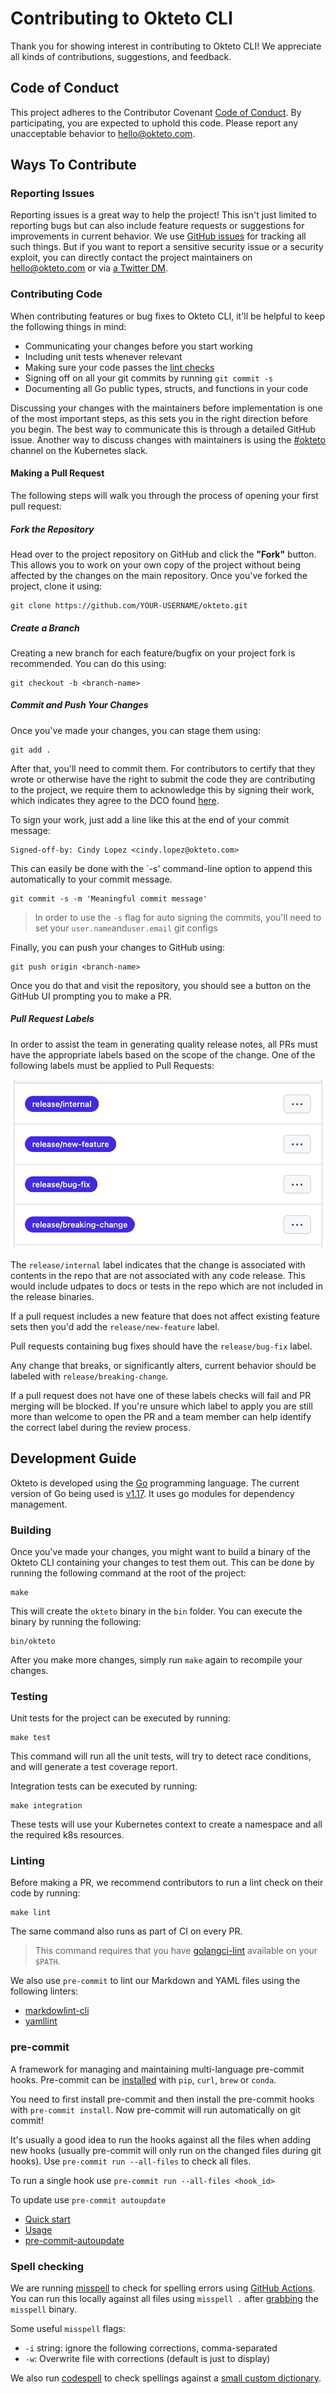 # Contributing to Okteto CLI

Thank you for showing interest in contributing to Okteto CLI! We appreciate all kinds of contributions, suggestions, and feedback.

## Code of Conduct

This project adheres to the Contributor Covenant [Code of Conduct](CODE_OF_CONDUCT.md). By participating, you are expected to uphold this code. Please report any unacceptable behavior to hello@okteto.com.

## Ways To Contribute

### Reporting Issues

Reporting issues is a great way to help the project! This isn't just limited to reporting bugs but can also include feature requests or suggestions for improvements in current behavior. We use [GitHub issues](https://github.com/okteto/okteto/issues) for tracking all such things. But if you want to report a sensitive security issue or a security exploit, you can directly contact the project maintainers on hello@okteto.com or via [a Twitter DM](https://twitter.com/oktetoHQ).

### Contributing Code

When contributing features or bug fixes to Okteto CLI, it'll be helpful to keep the following things in mind:

- Communicating your changes before you start working
- Including unit tests whenever relevant
- Making sure your code passes the [lint checks](#linting)
- Signing off on all your git commits by running `git commit -s`
- Documenting all Go public types, structs, and functions in your code

Discussing your changes with the maintainers before implementation is one of the most important steps, as this sets you in the right direction before you begin. The best way to communicate this is through a detailed GitHub issue. Another way to discuss changes with maintainers is using the [#okteto](https://kubernetes.slack.com/messages/CM1QMQGS0/) channel on the Kubernetes slack.

#### Making a Pull Request

The following steps will walk you through the process of opening your first pull request:

##### Fork the Repository

Head over to the project repository on GitHub and click the **"Fork"** button. This allows you to work on your own copy of the project without being affected by the changes on the main repository. Once you've forked the project, clone it using:

```
git clone https://github.com/YOUR-USERNAME/okteto.git
```

##### Create a Branch

Creating a new branch for each feature/bugfix on your project fork is recommended. You can do this using:

```
git checkout -b <branch-name>
```

##### Commit and Push Your Changes

Once you've made your changes, you can stage them using:

```
git add .
```

After that, you'll need to commit them. For contributors to certify that they wrote or otherwise have the right to submit the code they are contributing to the project, we require them to acknowledge this by signing their work, which indicates they agree to the DCO found [here](https://developercertificate.org/).

To sign your work, just add a line like this at the end of your commit message:

```
Signed-off-by: Cindy Lopez <cindy.lopez@okteto.com>
```

This can easily be done with the `-s' command-line option to append this automatically to your commit message.

```
git commit -s -m 'Meaningful commit message'
```

> In order to use the `-s` flag for auto signing the commits, you'll need to set your `user.name`and`user.email` git configs

Finally, you can push your changes to GitHub using:

```
git push origin <branch-name>
```

Once you do that and visit the repository, you should see a button on the GitHub UI prompting you to make a PR.

##### Pull Request Labels

In order to assist the team in generating quality release notes, all PRs must have the appropriate labels based on the scope of the change. One of the following labels must be applied to Pull Requests:

![Release Labels](docs/release-labels.png)

The `release/internal` label indicates that the change is associated with contents in the repo that are not associated with any code release. This would include udpates to docs or tests in the repo which are not included in the release binaries.

If a pull request includes a new feature that does not affect existing feature sets then you'd add the `release/new-feature` label.

Pull requests containing bug fixes should have the `release/bug-fix` label.

Any change that breaks, or significantly alters, current behavior should be labeled with `release/breaking-change`.

If a pull request does not have one of these labels checks will fail and PR merging will be blocked. If you're unsure which label to apply you are still more than welcome to open the PR and a team member can help identify the correct label during the review process.

## Development Guide

Okteto is developed using the [Go](https://golang.org/) programming language. The current version of Go being used is [v1.17](https://go.dev/doc/go1.17). It uses go modules for dependency management.

### Building

Once you've made your changes, you might want to build a binary of the Okteto CLI containing your changes to test them out. This can be done by running the following command at the root of the project:

```
make
```

This will create the `okteto` binary in the `bin` folder. You can execute the binary by running the following:

```
bin/okteto
```

After you make more changes, simply run `make` again to recompile your changes.

### Testing

Unit tests for the project can be executed by running:

```
make test
```

This command will run all the unit tests, will try to detect race conditions, and will generate a test coverage report.

Integration tests can be executed by running:

```
make integration
```

These tests will use your Kubernetes context to create a namespace and all the required k8s resources.

### Linting

Before making a PR, we recommend contributors to run a lint check on their code by running:

```
make lint
```

The same command also runs as part of CI on every PR.

> This command requires that you have [golangci-lint](https://github.com/golangci/golangci-lint#install) available on your `$PATH`.

We also use `pre-commit` to lint our Markdown and YAML files using the following linters:

- [markdowlint-cli](https://github.com/igorshubovych/markdownlint-cli)
- [yamllint](https://yamllint.readthedocs.io/en/stable/index.html)

### pre-commit

A framework for managing and maintaining multi-language pre-commit hooks.
Pre-commit can be [installed](https://pre-commit.com/#installation) with
`pip`, `curl`, `brew` or `conda`.

You need to first install pre-commit and then install the pre-commit hooks
with `pre-commit install`. Now pre-commit will run automatically on git
commit!

It's usually a good idea to run the hooks against all the files when
adding new hooks (usually pre-commit will only run on the changed files
during git hooks). Use `pre-commit run --all-files` to check all files.

To run a single hook use `pre-commit run --all-files <hook_id>`

To update use `pre-commit autoupdate`

- [Quick start](https://pre-commit.com/#quick-start)
- [Usage](https://pre-commit.com/#usage)
- [pre-commit-autoupdate](https://pre-commit.com/#pre-commit-autoupdate)

### Spell checking

We are running [misspell](https://github.com/client9/misspell) to check for spelling errors using [GitHub Actions](.github/workflows/lint.yml). You can run this locally against all files using `misspell .` after [grabbing](https://github.com/client9/misspell#install) the `misspell` binary.

Some useful `misspell` flags:

- `-i` string: ignore the following corrections, comma-separated
- `-w`: Overwrite file with corrections (default is just to display)

We also run [codespell](https://github.com/codespell-project/codespell) to check spellings against a [small custom dictionary](codespell.txt).
